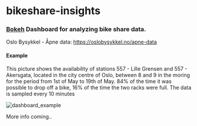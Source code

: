 # bikeshare-insights

### [Bokeh](https://bokeh.pydata.org/en/latest/) Dashboard for analyzing bike share data.

Oslo Bysykkel - Åpne data:
 https://oslobysykkel.no/apne-data

#### Example

This picture shows the availability of stations 557 - Lille Grensen and 557 - Akersgata, located in the city centre of Oslo, between 8 and 9 in the moring for the period from 1st of May to 19th of May. 84% of the time it was possible to drop off a bike, 16% of the time the two racks were full. The data is sampled every 10 minutes 

![dashboard_example](https://user-images.githubusercontent.com/10868829/57975356-76cb5280-79c7-11e9-83d7-ac0862ed2c01.PNG "Dashboard example")

More info coming.. 
